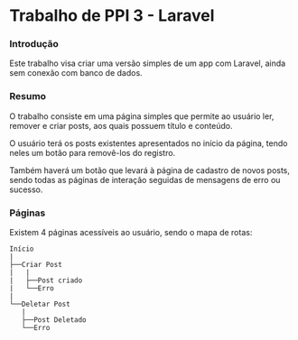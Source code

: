 # Trabalho de PPI 3 - Laravel

### Introdução

Este trabalho visa criar uma versão simples de um app com Laravel, ainda sem conexão com banco de dados.

### Resumo

O trabalho consiste em uma página simples que permite ao usuário ler, remover e criar posts, aos quais possuem título e conteúdo.

O usuário terá os posts existentes apresentados no início da página, tendo neles um botão para removê-los do registro.

Também haverá um botão que levará à página de cadastro de novos posts, sendo todas as páginas de interação seguidas de mensagens de erro ou sucesso.

### Páginas

Existem 4 páginas acessíveis ao usuário, sendo o mapa de rotas:

```
Início
|
├──Criar Post
|   |
|   ├──Post criado
|   └──Erro
|
└──Deletar Post
   |
   ├──Post Deletado
   └──Erro
```